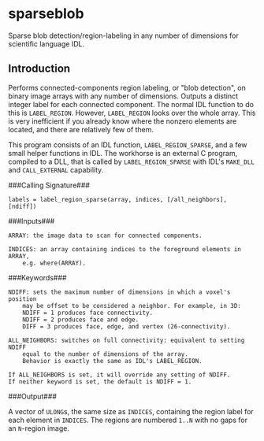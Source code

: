 sparseblob
==========

Sparse blob detection/region-labeling in any number of dimensions for scientific language IDL.


Introduction
------------

Performs connected-components region labeling, or "blob detection",
on binary image arrays with any number of dimensions.
Outputs a distinct integer label for each connected component.
The normal IDL function to do this is `LABEL_REGION`.
However, `LABEL_REGION` looks over the whole array.
This is very inefficient if you already know where the nonzero elements are located, 
and there are relatively few of them.

This program consists of an IDL function, `LABEL_REGION_SPARSE`, and a few small helper functions in IDL.
The workhorse is an external C program, compiled to a DLL, that is called by `LABEL_REGION_SPARSE`
with IDL's `MAKE_DLL` and `CALL_EXTERNAL` capability.


###Calling Signature###

    labels = label_region_sparse(array, indices, [/all_neighbors], [ndiff])


###Inputs###

    ARRAY: the image data to scan for connected components.
	
    INDICES: an array containing indices to the foreground elements in ARRAY, 
        e.g. where(ARRAY).


###Keywords###

    NDIFF: sets the maximum number of dimensions in which a voxel's position
        may be offset to be considered a neighbor. For example, in 3D:
        NDIFF = 1 produces face connectivity.
        NDIFF = 2 produces face and edge.
        DIFF = 3 produces face, edge, and vertex (26-connectivity).

    ALL_NEIGHBORS: switches on full connectivity: equivalent to setting NDIFF 
        equal to the number of dimensions of the array.
        Behavior is exactly the same as IDL's LABEL_REGION.

    If ALL_NEIGHBORS is set, it will override any setting of NDIFF.
    If neither keyword is set, the default is NDIFF = 1.


###Output###

A vector of `ULONG`s, the same size as `INDICES`, containing the region label 
for each element in `INDICES`.  The regions are numbered `1..N` with no gaps for an `N`-region image.
